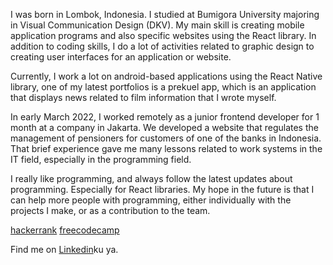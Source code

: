 I was born in Lombok, Indonesia. I studied at Bumigora University majoring in Visual Communication Design (DKV). My main skill is creating mobile application programs and also specific websites using the React library. In addition to coding skills, I do a lot of activities related to graphic design to creating user interfaces for an application or website.

Currently, I work a lot on android-based applications using the React Native library, one of my latest portfolios is a prekuel app, which is an application that displays news related to film information that I wrote myself.

In early March 2022, I worked remotely as a junior frontend developer for 1 month at a company in Jakarta. We developed a website that regulates the management of pensioners for customers of one of the banks in Indonesia. That brief experience gave me many lessons related to work systems in the IT field, especially in the programming field.

I really like programming, and always follow the latest updates about programming. Especially for React libraries. My hope in the future is that I can help more people with programming, either individually with the projects I make, or as a contribution to the team.

[hackerrank](https://www.hackerrank.com/certificates/f5e8c59dfdf3)
[freecodecamp](https://www.freecodecamp.org/certification/hairulwardy/responsive-web-design)

Find me on [Linkedin](https://www.linkedin.com/in/hairul-wardi-166574231/)ku ya.
